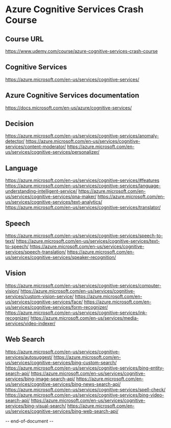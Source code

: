 Azure Cognitive Services Crash Course
=====================================

Course URL
----------
https://www.udemy.com/course/azure-cognitive-services-crash-course

Cognitive Services
------------------
https://azure.microsoft.com/en-us/services/cognitive-services/

Azure Cognitive Services documentation
--------------------------------------
https://docs.microsoft.com/en-us/azure/cognitive-services/

Decision
--------
https://azure.microsoft.com/en-us/services/cognitive-services/anomaly-detector/
https://azure.microsoft.com/en-us/services/cognitive-services/content-moderator/
https://azure.microsoft.com/en-us/services/cognitive-services/personalizer/

Language
--------
https://azure.microsoft.com/en-us/services/cognitive-services/#features
https://azure.microsoft.com/en-us/services/cognitive-services/language-understanding-intelligent-service/
https://azure.microsoft.com/en-us/services/cognitive-services/qna-maker/
https://azure.microsoft.com/en-us/services/cognitive-services/text-analytics/
https://azure.microsoft.com/en-us/services/cognitive-services/translator/

Speech
------
https://azure.microsoft.com/en-us/services/cognitive-services/speech-to-text/
https://azure.microsoft.com/en-us/services/cognitive-services/text-to-speech/
https://azure.microsoft.com/en-us/services/cognitive-services/speech-translation/
https://azure.microsoft.com/en-us/services/cognitive-services/speaker-recognition/

Vision
------
https://azure.microsoft.com/en-us/services/cognitive-services/computer-vision/
https://azure.microsoft.com/en-us/services/cognitive-services/custom-vision-service/
https://azure.microsoft.com/en-us/services/cognitive-services/face/
https://azure.microsoft.com/en-us/services/cognitive-services/form-recognizer/
https://azure.microsoft.com/en-us/services/cognitive-services/ink-recognizer/
https://azure.microsoft.com/en-us/services/media-services/video-indexer/

Web Search
----------
https://azure.microsoft.com/en-us/services/cognitive-services/autosuggest/
https://azure.microsoft.com/en-us/services/cognitive-services/bing-custom-search/
https://azure.microsoft.com/en-us/services/cognitive-services/bing-entity-search-api/
https://azure.microsoft.com/en-us/services/cognitive-services/bing-image-search-api/
https://azure.microsoft.com/en-us/services/cognitive-services/bing-news-search-api/
https://azure.microsoft.com/en-us/services/cognitive-services/spell-check/
https://azure.microsoft.com/en-us/services/cognitive-services/bing-video-search-api/
https://azure.microsoft.com/en-us/services/cognitive-services/bing-visual-search/
https://azure.microsoft.com/en-us/services/cognitive-services/bing-web-search-api/

-- end-of-document --